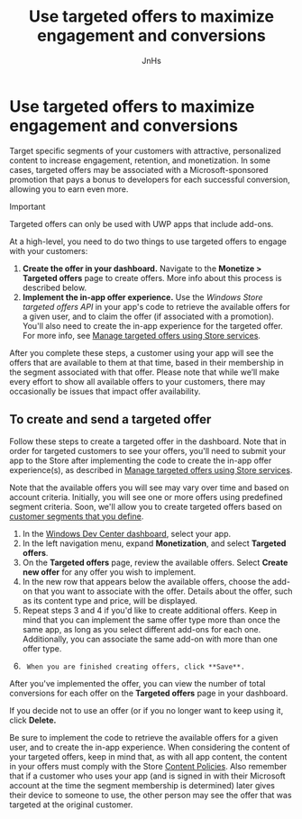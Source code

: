 ﻿---
author: JnHs
Description: Target specific segments of your customers with personalized content to increase engagement, retention, and monetization.
title: Use targeted offers to maximize engagement and conversions
ms.author: wdg-dev-content
ms.date: 05/11/2017
ms.topic: article
ms.prod: windows
ms.technology: uwp
keywords: windows 10, uwp, targeted offers, offers, notifications
---

# Use targeted offers to maximize engagement and conversions

Target specific segments of your customers with attractive, personalized content to increase engagement, retention, and monetization. In some cases, targeted offers may be associated with a Microsoft-sponsored promotion that pays a bonus to developers for each successful conversion, allowing you to earn even more.

> [!IMPORTANT]
> Targeted offers can only be used with UWP apps that include add-ons.

At a high-level, you need to do two things to use targeted offers to engage with your customers:
1. **Create the offer in your dashboard.** Navigate to the **Monetize > Targeted offers** page to create offers. More info about this process is described below.
2. **Implement the in-app offer experience.** Use the *Windows Store targeted offers API* in your app's code to retrieve the available offers for a given user, and to claim the offer (if associated with a promotion). You'll also need to create the in-app experience for the targeted offer. For more info, see [Manage targeted offers using Store services](../monetize/manage-targeted-offers-using-windows-store-services.md).

After you complete these steps, a customer using your app will see the offers that are available to them at that time, based in their membership in the segment associated with that offer. Please note that while we’ll make every effort to show all available offers to your customers, there may occasionally be issues that impact offer availability.

## To create and send a targeted offer

Follow these steps to create a targeted offer in the dashboard. Note that in order for targeted customers to see your offers, you'll need to submit your app to the Store after implementing the code to create the in-app offer experience(s), as described in [Manage targeted offers using Store services](../monetize/manage-targeted-offers-using-windows-store-services.md).

Note that the available offers you will see may vary over time and based on account criteria. Initially, you will see one or more offers using predefined segment criteria. Soon, we'll allow you to create targeted offers based on [customer segments that you define](create-customer-segments.md).


1.	In the [Windows Dev Center dashboard](https://developer.microsoft.com/dashboard/overview), select your app.
2.	In the left navigation menu, expand **Monetization**, and select **Targeted offers**.
3.	On the **Targeted offers** page, review the available offers. Select **Create new offer** for any offer you wish to implement. 
4.	In the new row that appears below the available offers, choose the add-on that you want to associate with the offer. Details about the offer, such as its content type and price, will be displayed.
5.	Repeat steps 3 and 4 if you'd like to create additional offers. Keep in mind that you can implement the same offer type more than once the same app, as long as you select different add-ons for each one. Additionally, you can associate the same add-on with more than one offer type.
6.      When you are finished creating offers, click **Save**.

After you've implemented the offer, you can view the number of total conversions for each offer on the **Targeted offers** page in your dashboard. 

If you decide not to use an offer (or if you no longer want to keep using it, click **Delete.**

Be sure to implement the code to retrieve the available offers for a given user, and to create the in-app experience. When considering the content of your targeted offers, keep in mind that, as with all app content, the content in your offers must comply with the Store [Content Policies](https://msdn.microsoft.com/library/windows/apps/dn764944.aspx#content_policies). Also remember that if a customer who uses your app (and is signed in with their Microsoft account at the time the segment membership is determined) later gives their device to someone to use, the other person may see the offer that was targeted at the original customer. 

